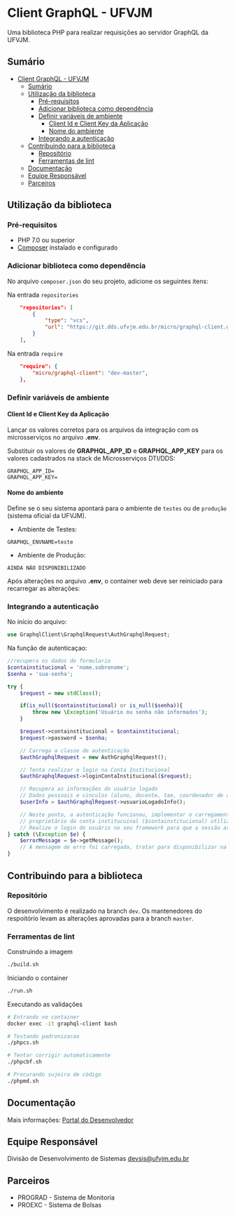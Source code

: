 # Client GraphQL - UFVJM

Uma biblioteca PHP para realizar requisições ao servidor GraphQL da UFVJM.

## Sumário

* [Client GraphQL - UFVJM](#client-graphql---ufvjm)
  * [Sumário](#sumário)
  * [Utilização da biblioteca](#utilização-da-biblioteca)
     * [Pré-requisitos](#pré-requisitos)
     * [Adicionar biblioteca como dependência](#adicionar-biblioteca-como-dependência)
     * [Definir variáveis de ambiente](#definir-variáveis-de-ambiente)
        * [Client Id e Client Key da Aplicação](#client-id-e-client-key-da-aplicação)
        * [Nome do ambiente](#nome-do-ambiente)
     * [Integrando a autenticação](#integrando-a-autenticação)
  * [Contribuindo para a biblioteca](#contribuindo-para-a-biblioteca)
     * [Repositório](#repositório)
     * [Ferramentas de lint](#ferramentas-de-lint)
  * [Documentação](#documentação)
  * [Equipe Responsável](#equipe-responsável)
  * [Parceiros](#parceiros)

## Utilização da biblioteca

### Pré-requisitos

* PHP 7.0 ou superior
* [Composer](https://getcomposer.org/) instalado e configurado

### Adicionar biblioteca como dependência

No arquivo `composer.json` do seu projeto, adicione os seguintes itens:

Na entrada `repositories`

```json
    "repositories": [
        {
            "type": "vcs",
            "url": "https://git.dds.ufvjm.edu.br/micro/graphql-client.git"
        }
    ],
```

Na entrada `require`

```json
    "require": {
        "micro/graphql-client": "dev-master",
    },
```

### Definir variáveis de ambiente

#### Client Id e Client Key da Aplicação

Lançar os valores corretos para os arquivos da integração com os microsserviços no arquivo **.env**. 

Substituir os valores de **GRAPHQL_APP_ID** e **GRAPHQL_APP_KEY** para os valores cadastrados na stack de Microsserviços DTI/DDS:

```env
GRAPHQL_APP_ID=
GRAPHQL_APP_KEY=
```

#### Nome do ambiente

Define se o seu sistema apontará para o ambiente de `testes` ou de `produção` (sistema oficial da UFVJM).

* Ambiente de Testes:

```
GRAPHQL_ENVNAME=teste
```

* Ambiente de Produção:

```
AINDA NÃO DISPONIBILIZADO
```

Após alterações no arquivo **.env**, o container web deve ser reiniciado para recarregar as alterações:

### Integrando a autenticação

No início do arquivo:

```php
use GraphqlClient\GraphqlRequest\AuthGraphqlRequest;
```

Na função de autenticaçao:

```php
//recupera os dados do formulario
$containstitucional = 'nome.sobrenome';
$senha = 'sua-senha';

try {
    $request = new stdClass();

    if(is_null($containstitucional) or is_null($senha)){
        throw new \Exception('Usuário ou senha não informados');
    }

    $request->containstitucional = $containstitucional;
    $request->password = $senha;

    // Carrega a classe de autenticação
    $authGraphqlRequest = new AuthGraphqlRequest();

    // Tenta realizar o login na Conta Institucional
    $authGraphqlRequest->loginContaInstitucional($request);

    // Recupera as informações do usuário logado
    // Dados pessoais e vinculos (aluno, docente, tae, coordenador de curso, etc) com a UFVJM
    $userInfo = $authGraphqlRequest->usuarioLogadoInfo();

    // Neste ponto, a autenticação funcionou, implementar o carregamento do usuário de banco de dados
    // proprietário da conta institucuinal ($containstitucional) utilizada na autenticação, a senha já foi validada.
    // Realize o login do usuário no seu framework para que a sessão armazene o usuário logado.
} catch (\Exception $e) {
    $errorMessage = $e->getMessage();
    // A mensagem de erro foi carregada, tratar para disponibilizar na interface para o usuário do sistema
}

```

## Contribuindo para a biblioteca

### Repositório

O desenvolvimento é realizado na branch `dev`. Os mantenedores do respoitório levam as alterações aprovadas para a branch `master`.

### Ferramentas de lint

Construindo a imagem

```bash
./build.sh
```

Iniciando o container

```bash
./run.sh
```

Executando as validações

```bash
# Entrando no container
docker exec -it graphql-client bash

# Testando padronizacao
./phpcs.sh

# Tentar corrigir automaticamente
./phpcbf.sh

# Procurando sujeira de código
./phpmd.sh
```

## Documentação

Mais informações: [Portal do Desenvolvedor](https://portal-dev-teste.dds.ufvjm.edu.br/)

## Equipe Responsável

Divisão de Desenvolvimento de Sistemas <devsis@ufvjm.edu.br>

## Parceiros

* PROGRAD - Sistema de Monitoria
* PROEXC - Sistema de Bolsas
